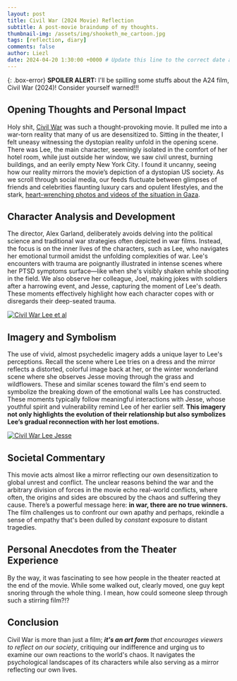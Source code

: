 ```yaml
---
layout: post
title: Civil War (2024 Movie) Reflection
subtitle: A post-movie braindump of my thoughts.
thumbnail-img: /assets/img/shooketh_me_cartoon.jpg
tags: [reflection, diary]
comments: false
author: Liezl
date: 2024-04-20 1:30:00 +0000 # Update this line to the correct date and time
---
```


{: .box-error}
**SPOILER ALERT:** I'll be spilling some stuffs about the A24 film, Civil War (2024)! Consider yourself warned!!!

## Opening Thoughts and Personal Impact
Holy shit, [Civil War](https://www.imdb.com/title/tt17279496/) was such a thought-provoking movie. It pulled me into a war-torn reality that many of us are desensitized to. Sitting in the theater, I felt uneasy witnessing the dystopian reality unfold in the opening scene. There was Lee, the main character, seemingly isolated in the comfort of her hotel room, while just outside her window, we saw civil unrest, burning buildings, and an eerily empty New York City. I found it uncanny, seeing how our reality mirrors the movie’s depiction of a dystopian US society. As we scroll through social media, our feeds fluctuate between glimpses of friends and celebrities flaunting luxury cars and opulent lifestyles, and the stark, [heart-wrenching photos and videos of the situation in Gaza](https://www.npr.org/sections/pictureshow/2024/04/06/1243045848/israel-gaza-hamas-6-months-war).

## Character Analysis and Development
The director, Alex Garland, deliberately avoids delving into the political science and traditional war strategies often depicted in war films. Instead, the focus is on the inner lives of the characters, such as Lee, who navigates her emotional turmoil amidst the unfolding complexities of war. Lee's encounters with trauma are poignantly illustrated in intense scenes where her PTSD symptoms surface—like when she's visibly shaken while shooting in the field. We also observe her colleague, Joel, making jokes with soldiers after a harrowing event, and Jesse, capturing the moment of Lee's death. These moments effectively highlight how each character copes with or disregards their deep-seated trauma.

[<img src="{{ '/assets/img/civilwar_lee.jpg' | prepend: site.baseurl }}" alt="Civil War Lee et al">](https://images.app.goo.gl/5vGBaUio331gWAR88)

## Imagery and Symbolism
The use of vivid, almost psychedelic imagery adds a unique layer to Lee's perceptions. Recall the scene where Lee tries on a dress and the mirror reflects a distorted, colorful image back at her, or the winter wonderland scene where she observes Jesse moving through the grass and wildflowers. These and similar scenes toward the film's end seem to symbolize the breaking down of the emotional walls Lee has constructed. These moments typically follow meaningful interactions with Jesse, whose youthful spirit and vulnerability remind Lee of her earlier self. **This imagery not only highlights the evolution of their relationship but also symbolizes Lee’s gradual reconnection with her lost emotions.**

[<img src="{{ '/assets/img/Civil-War-Lee-and-Jessie.jpg' | prepend: site.baseurl }}" alt="Civil War Lee Jesse">](https://thenerdstash.com/civil-war-review-click-click-boom/)

## Societal Commentary
This movie acts almost like a mirror reflecting our own desensitization to global unrest and conflict. The unclear reasons behind the war and the arbitrary division of forces in the movie echo real-world conflicts, where often, the origins and sides are obscured by the chaos and suffering they cause. There’s a powerful message here: **in war, there are no true winners.** The film challenges us to confront our own apathy and perhaps, rekindle a sense of empathy that's been dulled by _constant_ exposure to distant tragedies.

## Personal Anecdotes from the Theater Experience
By the way, it was fascinating to see how people in the theater reacted at the end of the movie. While some walked out, clearly moved, one guy kept snoring through the whole thing. I mean, how could someone sleep through such a stirring film?!?

## Conclusion
Civil War is more than just a film; _**it's an art form** that encourages viewers to reflect on our society_, critiquing our indifference and urging us to examine our own reactions to the world's chaos. It navigates the psychological landscapes of its characters while also serving as a mirror reflecting our own lives.









